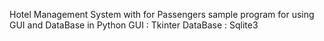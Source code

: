 Hotel Management System with for Passengers
sample program for using GUI and DataBase in Python
GUI : Tkinter
DataBase : Sqlite3
